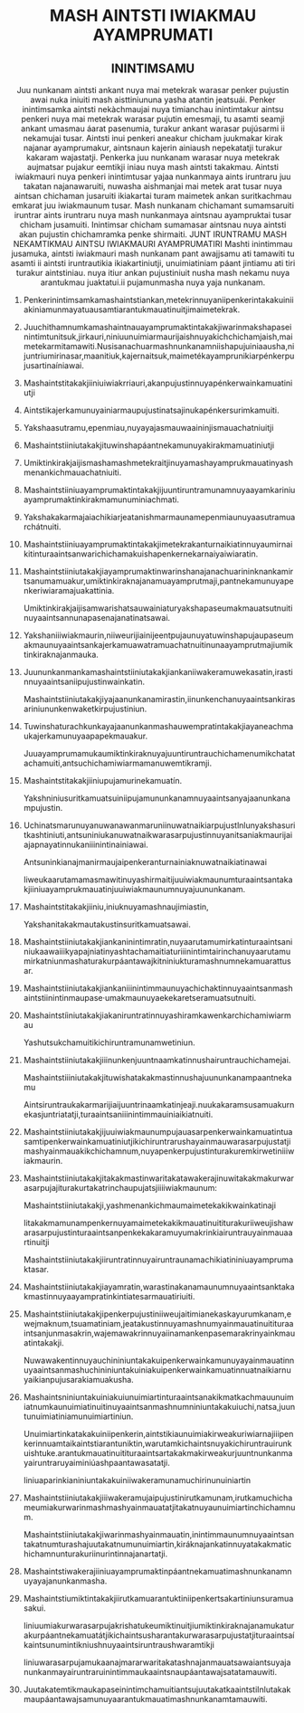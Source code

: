 <h1 align='center'>MASH AINTSTI IWIAKMAU AYAMPRUMATI</h1>
<h2 align='center'>ININTIMSAMU</h2>
<p align='center'>Juu nunkanam aintsti ankant nuya mai metekrak warasar penker pujustin awai
nuka iniuiti mash aisttiniununa yasha atantin jeatsuái.
Penker inintimsamka aintsti nekàchmaujai nuya timianchau inintimtakur aintsu
penkeri nuya mai metekrak warasar pujutin emesmaji, tu asamti seamji ankant
umasmau áarat pasenumia, turakur ankant warasar pujúsarmi ii nekamujai
tusar.
Aintsti inui penkeri aneakur chicham juukmakar kirak najanar ayamprumakur,
aintsnaun kajerin ainiaush nepekatatji turakur kakaram wajastatji.
Penkerka juu nunkanam warasar nuya metekrak aujmatsar pujakur eemtikji
iniau nuya mash aintsti takakmau.
Aintsti iwiakmauri nuya penkeri inintimtusar yajaa nunkanmaya aints iruntraru
juu takatan najanawaruiti, nuwasha aishmanjai mai metek arat tusar nuya
aintsan chichaman jusaruiti ikiakartai turam maimetek ankan suritkachmau
emkarat juu iwiakmaunum tusar.
Mash nunkanam chichamant sumamsaruiti iruntrar aints iruntraru nuya mash
nunkanmaya aintsnau ayampruktai tusar chicham jusamuiti.
Inintimsar chicham sumamasar aintsnau nuya aintsti akan pujustin
chichamramka penke shirmaiti.
JUNT IRUNTRAMU
MASH NEKAMTIKMAU AINTSU IWIAKMAURI AYAMPRUMATIRI
Mashti inintimmau jusamuka, aintsti iwiakmauri mash nunkanam pant
awajjsamu ati tamawiti tu asamti ii aintsti iruntrautikia ikiakartiniutji,
unuimiatiniam páant jintiamu ati tiri turakur aintstiniau. nuya itiur ankan
pujustiniuit nusha mash nekamu nuya arantukmau juaktatui.ii pujamunmasha
nuya yaja nunkanam.</p>
<ol>
  <li>
    <p>Penkerinintimsamkamashaintstiankan,metekrinnuyaniipenkerintakakuiniiakiniamunmayatuausamtiarantukmauatinuitjimaimetekrak.</p>
  </li>
  <li>
    <p>Juuchithamnumkamashaintnauayamprumaktintakakjiwarinmakshapaseinintimtunitsuk,jirkauri,niniuunuimiarmaurijaishnuyakichchichamjaish,maimetekarmitamawiti.Nusisanachuarmashnunkanamniishapujuiniaausha,nijuntriumirinasar,maanitiuk,kajernaitsuk,maimetékayamprunikiarpénkerpujusartinaíniawai.</p>
  </li>
  <li>
    <p>Mashaintstitakakjiiniuiwiakrriauri,akanpujustinnuyapénkerwainkamuatiniutji</p>
  </li>
  <li>
    <p>Aintstikajerkamunuyainiarmaupujustinatsajinukapénkersurimkamuiti.</p>
  </li>
  <li>
    <p>Yakshaasutramu,epenmiau,nuyayajasmauwaaininjismauachatniuitji</p>
  </li>
  <li>
    <p>Mashaintstiiniutakakjituwinshapáantnekamunuyakirakmamuatiniutji</p>
  </li>
  <li>
    <p>Umiktinkirakjaijismashamashmetekraitjinuyamashayamprukmauatinyashmenankichmauachatniuiti.</p>
  </li>
  <li>
    <p>Mashaintstiiniuayamprumaktintakakjijuuntiruntramunamnuyaayamkariniuayamprumaktinkirakmamunuminiachmati.</p>
  </li>
  <li>
    <p>Yakshakakarmajaiachikiarjeatanishmarmaunamepenmiaunuyaasutramuarchátnuiti.</p>
  </li>
  <li>
    <p>Mashaintstiiniuayamprumaktintakakjimetekrakanturnaikiatinnuyaumirnaikitinturaaintsanwarichichamakuishapenkernekarnaiyaiwiaratin.</p>
  </li>
  <li>
    <p>Mashaintstiiniutakakjiayamprumaktinwarinshanajanachuarininknankamirtsanumamuakur,umiktinkiraknajanamuayamprutmaji,pantnekamunuyapenkeriwiaramajuakattinia.</p>
    <p>Umiktinkirakjaijisamwarishatsauwainiaturyakshapaseumakmauatsutnuitinuyaaintsannunapasenajanatinatsawai.</p>
  </li>
  <li>
    <p>Yakshaniiiwiakmaurin,niiweurijiainijeentpujaunuyatuwinshapujaupaseumakmaunuyaaintsankajerkamuawatramuachatnuitinunaayamprutmajiumiktinkiraknajanmauka.</p>
  </li>
  <li>
    <p>Juununkanmankamashaintstiiniutakakjiankaniiwakeramuwekasatin,irastinnuyaaintsaniipujustinwainkatin.</p>
    <p>Mashaintstiiniutakakjiyajaanunkanamirastin,iinunkenchanuyaaintsankirasariniununkenwaketkirpujustiniun.</p>
  </li>
  <li>
    <p>Tuwinshaturachkunkayajaanunkanmashauwempratintakakjiayaneachmaukajerkamunuyaapapekmauakur.</p>
    <p>Juuayamprumamukaumiktinkiraknuyajuuntiruntrauchichamenumikchatatachamuiti,antsuchichamiwiarmamanuwemtikramji.</p>
  </li>
  <li>
    <p>Mashaintstitakakjiiniupujamurinekamuatín.</p>
    <p>Yakshniniusuritkamuatsuiniipujamununkanamnuyaaintsanyajaanunkanampujustin.</p>
  </li>
  <li>
    <p>Uchinatsmarunuyanuwanawanmaruniinuwatnaikiarpujustlnlunyakshasuritkashtiniuti,antsuniniukanuwatnaikwarasarpujustinnuyanitsaniakmaurijaiajapnayatinnukaniiinintinainiawai.</p>
    <p>Antsuninkianajmanirmaujaipenkeranturnainiaknuwatnaikiatinawai</p>
    <p>liweukaarutamamasmawitinuyashirmaitijuuiwiakmaunumturaaintsantakakjiiniuayamprukmauatinjuuiwiakmaunumnuyajuununkanam.</p>
  </li>
  <li>
    <p>Mashaintstitakakjiiniu,iniuknuyamashnaujimiastin,</p>
    <p>Yakshanitakakmautakustinsuritkamuatsawai.</p>
  </li>
  <li>
    <p>Mashaintstiiniutakakjiankaninintimratin,nuyaarutamumirkatinturaaintsaniniukaawaiiikyapajniatinyashtachamaitiaturiiinintimtairinchanuyaarutamumirkatniunmashaturakurpáantawajkitniniukturamashnumnekamuarattusar.</p>
  </li>
  <li>
    <p>Mashaintstiiniutakakjiankaniiinintimmaunuyachichaktinnuyaaintsanmashaintstiinintinmaupase·umakmaunuyaekekaretseramuatsutnuiti.</p>
  </li>
  <li>
    <p>Mashaintstíiniutakakjiakaniruntratinnuyashiramkawenkarchichamiwiarmau</p>
    <p>Yashutsukchamuitikichiruntramunamwetiniun.</p>
  </li>
  <li>
    <p>Mashaintstiiniutakakjiiinunkenjuuntnaamkatinnushairuntrauchichamejai.</p>
    <p>Mashaintstiiiniutakakjituwishatakakmastinnushajuununkanampaantnekamu</p>
    <p>Aintsiruntraukakarmarijiaijuuntrinaamkatinjeaji.nuukakaramsusamuakurnekasjuntriatatji,turaaintsaniiinintimmauiniaikiatnuiti.</p>
  </li>
  <li>
    <p>Mashaintstiiniutakakjijuuiwiakmaunumpujauasarpenkerwainkamuatintuasamtipenkerwainkamuatiniutjikichiruntrarushayainmauwarasarpujustatjimashyainmauakikchichamnum,nuyapenkerpujustinturakuremkirwetiniiiwiakmaurin.</p>
  </li>
  <li>
    <p>Mashaintstiiniutakakjitakakmastinwaritakatawakerajinuwitakakmakurwarasarpujajiturakurtakatrinchaupujatsjiiiiwiakmaunum:</p>
    <p>Mashaintstiiniutakakji,yashmenankichmaumaimetekakikwainkatinaji</p>
    <p>litakakmamunampenkernuyamaimetekakikmauatinuititurakuriiweujishawarasarpujustinturaaintsanpenkekakaramuyumakrinkiairuntrauyainmauaartinuitji</p>
    <p>Mashaintstiiniutakakjiiruntratinnuyairuntraunamachikiatininiuayamprumaktasar.</p>
  </li>
  <li>
    <p>Mashaintstiiniutakakjiayamratin,warastinakanamaunumnuyaaintsanktakakmastinnuyaayampratinkintiatesarmauatiriuiti.</p>
  </li>
  <li>
    <p>Mashaintstiiniutakakjipenkerpujustiniiweujaitimianekaskayurumkanam,ewejmaknum,tsuamatiniam,jeatakustinnuyamashnumyainmauatinuitituraaintsanjunmasakrin,wajemawakrinnuyaiinamankenpasemarakrinyainkmauatintakakji.</p>
    <p>Nuwawakentinnuyauchininiuntakakuipenkerwainkamunuyayainmauatinnuyaaintsanmashuchininiuntakuiniakuipenkerwainkamuatinnuatnaikiarnuyaikianpujusarakiamuakusha.</p>
  </li>
  <li>
    <p>Mashaintsniniuntakuiniakuiunuimiartinturaaintsanakikmatkachmauunuimiatnumkaunuimiatinuitinuyaaintsanmashnumniniuntakakuiuchi,natsa,juuntunuimiatiniamunuimiartiniun.</p>
    <p>Unuimiartinkatakakuiniipenkerin,aintstikiaunuimiakirweakuriwiarnajiiipenkerinnuamtaikaintstiarantuniktin,warutamkichaintsnuyakichiruntrauirunkuishtuke.arantukmauatinuitituraaintsartakakmakirweakurjuuntnunkanmayairuntraruyaiminiúashpaantawasatatji.</p>
    <p>liniuaparinkianiniuntakakuiniiwakeramunamuchirinunuiniartin</p>
  </li>
  <li>
    <p>Mashaintstiiniutakakjiiiwakeramujaipujustinirutkamunam,irutkamuchichameumiakurwarinmashmashyainmauatatjitakatnuyaunuimiartinchichamnum.</p>
    <p>Mashaintstiiniutakakjiwarinmashyainmauatin,inintimmaunumnuyaaintsantakatnumturashajuutakatnumunuimiartin,kiráknajankatinnuyatakakmatichichamnunturakuriinurintinnajanartatji.</p>
  </li>
  <li>
    <p>Mashaintstiwakerajiiniuayamprumaktinpáantnekamuatimashnunkanamnuyayajanunkanmasha.</p>
  </li>
  <li>
    <p>Mashaintstiumiktintakakjiirutkamuarantuktiniipenkertsakartiniunsuramuasakui.</p>
    <p>liniuumiakurwarasarpujakrishatukeumiktinuitjiumiktinkiraknajanamukaturakurpáantnekamuatátjikichaintsusharantakurwarasarpujustatjituraaintsaíkaintsunumintikniushnuyaaintsiruntraushwaramtikji</p>
    <p>liniuwarasarpujamukaanajmararwaritakatashnajanmauatsawaiantsuyajanunkanmayairuntraruinintimmaukaaintsnaupáantawajsatatamauwiti.</p>
  </li>
  <li>
    <p>JuutakatemtikmaukapaseinintimchamuitiantsujuutakatkaaintstiInlutakakmaupáantawajsamunuyaarantukmauatimashnunkanamtamauwiti.</p>
  </li>
</ol>